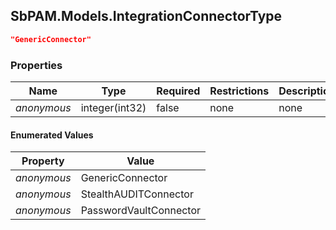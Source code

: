 
<h2 id="tocS_SbPAM.Models.IntegrationConnectorType">SbPAM.Models.IntegrationConnectorType</h2>

<a id="schemasbpam.models.integrationconnectortype"></a>
<a id="schema_SbPAM.Models.IntegrationConnectorType"></a>
<a id="tocSsbpam.models.integrationconnectortype"></a>
<a id="tocssbpam.models.integrationconnectortype"></a>

```json
"GenericConnector"

```

### Properties

|Name|Type|Required|Restrictions|Description|
|---|---|---|---|---|
|*anonymous*|integer(int32)|false|none|none|

#### Enumerated Values

|Property|Value|
|---|---|
|*anonymous*|GenericConnector|
|*anonymous*|StealthAUDITConnector|
|*anonymous*|PasswordVaultConnector|


